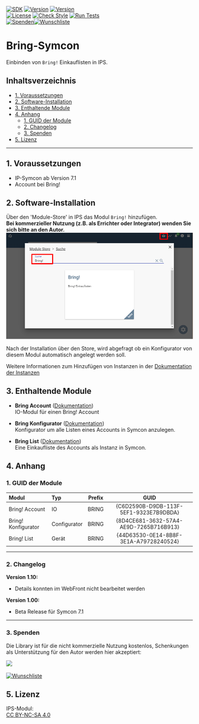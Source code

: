 [![SDK](https://img.shields.io/badge/Symcon-PHPModul-red.svg)](https://www.symcon.de/service/dokumentation/entwicklerbereich/sdk-tools/sdk-php/)
[![Version](https://img.shields.io/badge/Modul%20Version-1.10-blue.svg)]()
[![Version](https://img.shields.io/badge/Symcon%20Version-7.1%20%3E-green.svg)](https://www.symcon.de/de/service/dokumentation/installation/migrationen/v70-v71-q1-2024/)  
[![License](https://img.shields.io/badge/License-CC%20BY--NC--SA%204.0-green.svg)](https://creativecommons.org/licenses/by-nc-sa/4.0/)
[![Check Style](https://github.com/Nall-chan/bring-symcon/workflows/Check%20Style/badge.svg)](https://github.com/Nall-chan/bring-symcon/actions)
[![Run Tests](https://github.com/Nall-chan/bring-symcon/workflows/Run%20Tests/badge.svg)](https://github.com/Nall-chan/bring-symcon/actions)  
[![Spenden](https://www.paypalobjects.com/de_DE/DE/i/btn/btn_donate_SM.gif)](#3-spenden)[![Wunschliste](https://img.shields.io/badge/Wunschliste-Amazon-ff69fb.svg)](#3-spenden)  

# Bring-Symcon  <!-- omit in toc -->

Einbinden von `Bring!` Einkauflisten in IPS.  


## Inhaltsverzeichnis <!-- omit in toc -->

- [1. Voraussetzungen](#1-voraussetzungen)
- [2. Software-Installation](#2-software-installation)
- [3. Enthaltende Module](#3-enthaltende-module)
- [4. Anhang](#4-anhang)
	- [1. GUID der Module](#1-guid-der-module)
	- [2. Changelog](#2-changelog)
	- [3. Spenden](#3-spenden)
- [5. Lizenz](#5-lizenz)

----------

## 1. Voraussetzungen

* IP-Symcon ab Version 7.1
* Account bei Bring!
 
## 2. Software-Installation
  
  Über den 'Module-Store' in IPS das Modul `Bring!` hinzufügen.  
   **Bei kommerzieller Nutzung (z.B. als Errichter oder Integrator) wenden Sie sich bitte an den Autor.**  
![Module-Store](imgs/install.png) 

 Nach der Installation über den Store, wird abgefragt ob ein Konfigurator von diesem Modul automatisch angelegt werden soll.

 Weitere Informationen zum Hinzufügen von Instanzen in der [Dokumentation der Instanzen](https://www.symcon.de/service/dokumentation/konzepte/instanzen/#Instanz_hinzufügen)



## 3. Enthaltende Module

- __Bring Account__ ([Dokumentation](Bring%20Account))  
	IO-Modul für einen Bring! Account  

- __Bring Konfigurator__ ([Dokumentation](Bring%20Configurator))  
	Konfigurator um alle Listen eines Accounts in Symcon anzulegen.  

- __Bring List__ ([Dokumentation](Bring%20List))  
	Eine Einkaufliste des Accounts als Instanz in Symcon.  

	

## 4. Anhang

###  1. GUID der Module
 
| Modul               | Typ          | Prefix |                  GUID                  |
| :------------------ | :----------- | :----: | :------------------------------------: |
| Bring! Account      | IO           | BRING  | {C6D2590B-D9DB-113F-5EF1-9323E7B9DBDA} |
| Bring! Konfigurator | Configurator | BRING  | {8D4CE681-3632-57A4-AE9D-7265B716B913} |
| Bring! List         | Gerät        | BRING  | {44D63530-0E14-8B8F-3E1A-A79728240524} |

----------
### 2. Changelog

**Version 1.10:**  
- Details konnten im WebFront nicht bearbeitet werden  
 
**Version 1.00:**  
- Beta Release für Symcon 7.1  

----------
### 3. Spenden  
  
  Die Library ist für die nicht kommerzielle Nutzung kostenlos, Schenkungen als Unterstützung für den Autor werden hier akzeptiert:  

<a href="https://www.paypal.com/donate?hosted_button_id=G2SLW2MEMQZH2" target="_blank"><img src="https://www.paypalobjects.com/de_DE/DE/i/btn/btn_donate_LG.gif" border="0" /></a>

[![Wunschliste](https://img.shields.io/badge/Wunschliste-Amazon-ff69fb.svg)](https://www.amazon.de/hz/wishlist/ls/YU4AI9AQT9F?ref_=wl_share) 

## 5. Lizenz

  IPS-Modul:  
  [CC BY-NC-SA 4.0](https://creativecommons.org/licenses/by-nc-sa/4.0/)  
 

